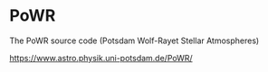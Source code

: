 # PoWR
The PoWR source code (Potsdam Wolf-Rayet Stellar Atmospheres)

https://www.astro.physik.uni-potsdam.de/PoWR/
